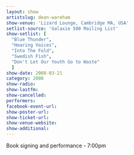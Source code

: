 ```yaml
---
layout: show
artistslug: dean-wareham
show-venue: 'Lizard Lounge, Cambridge MA, USA'
setlist-source: 'Galaxie 500 Mailing List'
show-setlist: [
  "Blue Thunder",
  "Hearing Voices",
  "Into The Fold",
  "Swedish Fish",
  "Don't Let Our Youth Go to Waste"
  ]
show-date: 2008-03-21
category: 2008
show-radio: 
show-lastfm: 
show-cancelled: 
performers: 
facebook-event-url: 
show-poster-url: 
show-ticket-url: 
show-venue-website: 
show-additional: 
---
```

Book signing and performance - 7:00pm

